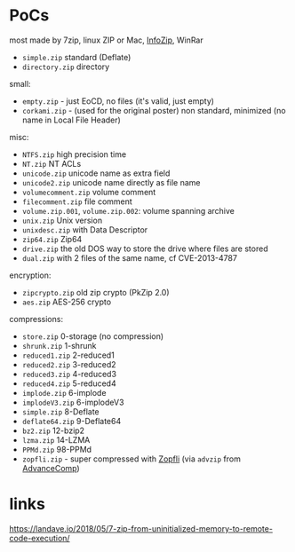 # PoCs

most made by 7zip, linux ZIP or Mac, [InfoZip](ftp://ftp.info-zip.org/pub/infozip/win32/), WinRar

- `simple.zip` standard (Deflate)
 - `directory.zip` directory


small:
- `empty.zip` - just EoCD, no files (it's valid, just empty)
- `corkami.zip` - (used for the original poster) non standard, minimized (no name in Local File Header)

misc:
- `NTFS.zip` high precision time
- `NT.zip` NT ACLs
- `unicode.zip` unicode name as extra field
 - `unicode2.zip` unicode name directly as file name
- `volumecomment.zip` volume comment
 - `filecomment.zip` file comment
- `volume.zip.001`, `volume.zip.002`: volume spanning archive
- `unix.zip` Unix version
 - `unixdesc.zip` with Data Descriptor
- `zip64.zip` Zip64
- `drive.zip` the old DOS way to store the drive where files are stored
- `dual.zip` with 2 files of the same name, cf CVE-2013-4787

encryption:
- `zipcrypto.zip` old zip crypto (PkZip 2.0)
- `aes.zip` AES-256 crypto

compressions:
- `store.zip` 0-storage (no compression)
- `shrunk.zip`  1-shrunk
- `reduced1.zip` 2-reduced1
- `reduced2.zip` 3-reduced2
- `reduced3.zip` 4-reduced3
- `reduced4.zip` 5-reduced4
- `implode.zip`  6-implode
 - `implodeV3.zip`  6-implodeV3
- `simple.zip` 8-Deflate
- `deflate64.zip` 9-Deflate64
- `bz2.zip` 12-bzip2
- `lzma.zip` 14-LZMA
- `PPMd.zip` 98-PPMd
- `zopfli.zip` - super compressed with [Zopfli](https://github.com/google/zopfli) (via `advzip` from [AdvanceComp](https://www.advancemame.it/comp-readme.html))


# links

https://landave.io/2018/05/7-zip-from-uninitialized-memory-to-remote-code-execution/
